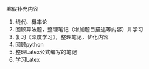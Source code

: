 寒假补充内容

1.  线代、概率论
2.  回顾算法题，整理笔记（增加题目描述等内容）并学习
3.  复习《深度学习》，整理笔记，优化内容
4.  回顾python
5.  整理Latex公式编写的笔记
6.  学习Latex